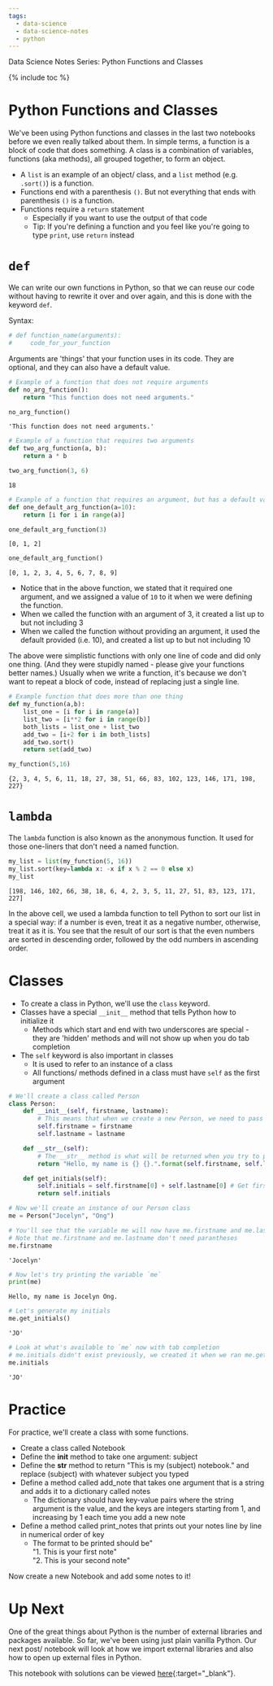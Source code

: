 ```yaml
---
tags:
  - data-science
  - data-science-notes
  - python
---
```

Data Science Notes Series: Python Functions and Classes

{% include toc %}

# Python Functions and Classes

We've been using Python functions and classes in the last two notebooks before we even really talked about them. In simple terms, a function is a block of code that does something. A class is a combination of variables, functions (aka methods), all grouped together, to form an object.

- A `list` is an example of an object/ class, and a `list` method (e.g. `.sort()`) is a function.
- Functions end with a parenthesis `()`. But not everything that ends with parenthesis `()` is a function.
- Functions require a `return` statement
    - Especially if you want to use the output of that code
    - Tip: If you're defining a function and you feel like you're going to type `print`, use `return` instead

# `def`

We can write our own functions in Python, so that we can reuse our code without having to rewrite it over and over again, and this is done with the keyword `def`.

Syntax:


```python
# def function_name(arguments):
#     code_for_your_function
```

Arguments are 'things' that your function uses in its code. They are optional, and they can also have a default value.


```python
# Example of a function that does not require arguments
def no_arg_function():
    return "This function does not need arguments."
```


```python
no_arg_function()
```




    'This function does not need arguments.'




```python
# Example of a function that requires two arguments
def two_arg_function(a, b):
    return a * b
```


```python
two_arg_function(3, 6)
```




    18




```python
# Example of a function that requires an argument, but has a default value
def one_default_arg_function(a=10):
    return [i for i in range(a)]
```


```python
one_default_arg_function(3)
```




    [0, 1, 2]




```python
one_default_arg_function()
```




    [0, 1, 2, 3, 4, 5, 6, 7, 8, 9]



- Notice that in the above function, we stated that it required one argument, and we assigned a value of `10` to it when we were defining the function.
- When we called the function with an argument of 3, it created a list up to but not including 3
- When we called the function without providing an argument, it used the default provided (i.e. 10), and created a list up to but not including 10

The above were simplistic functions with only one line of code and did only one thing. (And they were stupidly named - please give your functions better names.) Usually when we write a function, it's because we don't want to repeat a block of code, instead of replacing just a single line.


```python
# Example function that does more than one thing
def my_function(a,b):
    list_one = [i for i in range(a)]
    list_two = [i**2 for i in range(b)]
    both_lists = list_one + list_two
    add_two = [i+2 for i in both_lists]
    add_two.sort()
    return set(add_two)
```


```python
my_function(5,16)
```




    {2, 3, 4, 5, 6, 11, 18, 27, 38, 51, 66, 83, 102, 123, 146, 171, 198, 227}



# `lambda`

The `lambda` function is also known as the anonymous function. It used for those one-liners that don't need a named function.


```python
my_list = list(my_function(5, 16))
my_list.sort(key=lambda x: -x if x % 2 == 0 else x)
my_list
```




    [198, 146, 102, 66, 38, 18, 6, 4, 2, 3, 5, 11, 27, 51, 83, 123, 171, 227]



In the above cell, we used a lambda function to tell Python to sort our list in a special way: if a number is even, treat it as a negative number, otherwise, treat it as it is. You see that the result of our sort is that the even numbers are sorted in descending order, followed by the odd numbers in ascending order.

# Classes

- To create a class in Python, we'll use the `class` keyword.
- Classes have a special `__init__` method that tells Python how to initialize it
    - Methods which start and end with two underscores are special - they are 'hidden' methods and will not show up when you do tab completion
- The `self` keyword is also important in classes
    - It is used to refer to an instance of a class
    - All functions/ methods defined in a class must have `self` as the first argument


```python
# We'll create a class called Person
class Person:
    def __init__(self, firstname, lastname):
        # This means that when we create a new Person, we need to pass in the arguments firstname and lastname
        self.firstname = firstname
        self.lastname = lastname

    def __str__(self):
        # The __str__ method is what will be returned when you try to print an instance of an object
        return "Hello, my name is {} {}.".format(self.firstname, self.lastname)

    def get_initials(self):
        self.initials = self.firstname[0] + self.lastname[0] # Get first letters of firstname and lastname
        return self.initials
```


```python
# Now we'll create an instance of our Person class
me = Person("Jocelyn", "Ong")
```


```python
# You'll see that the variable me will now have me.firstname and me.lastname variables
# Note that me.firstname and me.lastname don't need parantheses
me.firstname
```




    'Jocelyn'




```python
# Now let's try printing the variable `me`
print(me)
```

    Hello, my name is Jocelyn Ong.



```python
# Let's generate my initials
me.get_initials()
```




    'JO'




```python
# Look at what's available to `me` now with tab completion
# me.initials didn't exist previously, we created it when we ran me.get_initials
me.initials
```




    'JO'



# Practice

For practice, we'll create a class with some functions.
- Create a class called Notebook
- Define the __init__ method to take one argument: subject
- Define the __str__ method to return "This is my (subject) notebook." and replace (subject) with whatever subject you typed
- Define a method called add_note that takes one argument that is a string and adds it to a dictionary called notes
    - The dictionary should have key-value pairs where the string argument is the value, and the keys are integers starting from 1, and increasing by 1 each time you add a new note
- Define a method called print_notes that prints out your notes line by line in numerical order of key
    - The format to be printed should be"  
    "1. This is your first note"  
    "2. This is your second note"  

Now create a new Notebook and add some notes to it!

# Up Next

One of the great things about Python is the number of external libraries and packages available. So far, we've been using just plain vanilla Python. Our next post/ notebook will look at how we import external libraries and also how to open up external files in Python.

This notebook with solutions can be viewed [here](http://nbviewer.jupyter.org/github/jocelyn-ong/data-science-notes/blob/master/content/04-basic-python/solutions/0404-python-functions-and-classes-solutions.ipynb){:target="_blank"}.
